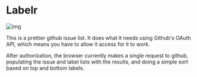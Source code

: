 # Labelr

![img](http://i.imgur.com/uYlEwNS.png)

This is a prettier github issue list. It does what it needs using Github's OAuth API, which means you have to allow it access for it to work.

After authorization, the browser currently makes a single request to github, populating the issue and label lists with the results, and doing a simple sort based on top and bottom labels.

